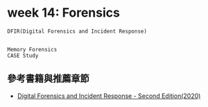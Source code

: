 # week 14: Forensics
```
DFIR(Digital Forensics and Incident Response)


Memory Forensics
CASE Study
```


## 參考書籍與推薦章節

- [Digital Forensics and Incident Response - Second Edition(2020)](https://www.packtpub.com/product/digital-forensics-and-incident-response-second-edition/9781838649005)

